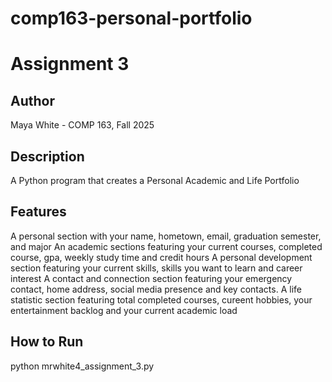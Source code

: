 # comp163-personal-portfolio
# Assignment 3
## Author
Maya White - COMP 163, Fall 2025
## Description
A Python program that creates a Personal Academic and Life Portfolio
## Features
A personal section with your name, hometown, email, graduation semester, and major 
An academic sections featuring your current courses, completed course, gpa, weekly study time and credit hours
A personal development section featuring your current skills, skills you want to learn and career interest
A contact and connection section featuring your emergency contact, home address, social media presence and key contacts. 
A life statistic section featuring total completed courses, cureent hobbies, your entertainment backlog and your current academic load
 ## How to Run
 python mrwhite4_assignment_3.py
